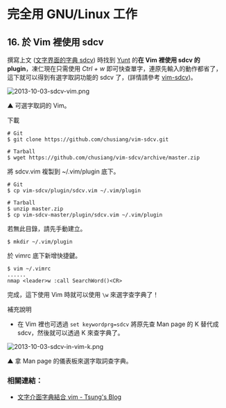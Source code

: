# 完全用 GNU/Linux 工作
 
## 16. 於 Vim 裡使用 sdcv

撰寫上文 ([文字界面的字典 sdcv](15.sdcv.md)) 時找到 [Yunt](http://my.opera.com/yunt/blog/show.dml/304842) 的**在 Vim 裡使用 sdcv 的 plugin**，凍仁現在只需使用 *Ctrl + w* 即可快查單字，連原先輸入的動作都省了，這下就可以得到有選字取詞功能的 sdcv 了，(詳情請參考 [vim-sdcv](https://github.com/chusiang/vim-sdcv))。

![2013-10-03-sdcv-vim.png](https://lh5.googleusercontent.com/-k6eRB1pQTd0/UkyAE9o5hVI/AAAAAAAAV1o/4R8nOtWba1k/s640/2013-10-03-sdcv-vim.png)

▲ 可選字取詞的 Vim。

下載

	# Git
	$ git clone https://github.com/chusiang/vim-sdcv.git

	# Tarball
	$ wget https://github.com/chusiang/vim-sdcv/archive/master.zip

將 sdcv.vim 複製到 ~/.vim/plugin 底下。

	# Git
	$ cp vim-sdcv/plugin/sdcv.vim ~/.vim/plugin

	# Tarball
	$ unzip master.zip
	$ cp vim-sdcv-master/plugin/sdcv.vim ~/.vim/plugin

若無此目錄，請先手動建立。

	$ mkdir ~/.vim/plugin 

於 vimrc 底下新增快捷鍵。

	$ vim ~/.vimrc
	......
	nmap <leader>w :call SearchWord()<CR>

完成，這下使用 Vim 時就可以使用 ``\w`` 來選字查字典了！

補充說明

- 在 Vim 裡也可透過 ``set keywordprg=sdcv`` 將原先查 Man page 的 K 替代成 sdcv，然後就可以透過 K 來查字典了。

![2013-10-03-sdcv-in-vim-k.png](https://lh5.googleusercontent.com/-c8K9GhpgubE/Uk0R4-h0cAI/AAAAAAAAV2M/OFQs3Z_v-kY/s640/2013-10-03-sdcv-in-vim-k.png)

▲ 拿 Man page 的儀表板來選字取詞查字典。

### 相關連結：

- [文字介面字典結合 vim - Tsung's Blog](http://blog.longwin.com.tw/2007/02/command_line_dict_use_in_vim/)

